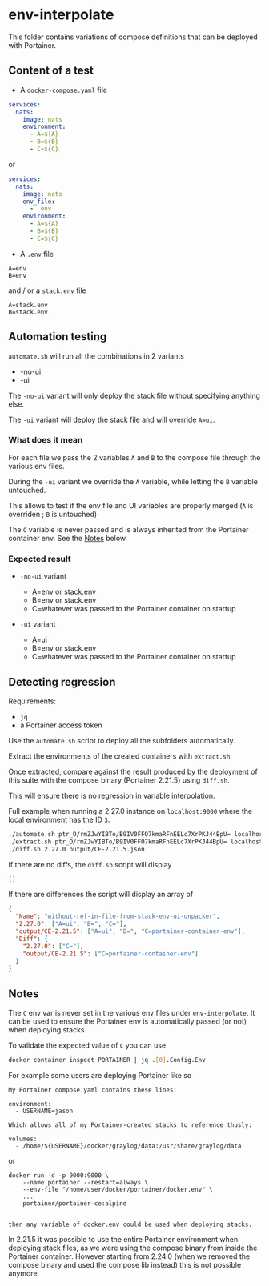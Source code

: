 # env-interpolate

This folder contains variations of compose definitions that can be deployed with Portainer.

## Content of a test

- A `docker-compose.yaml` file

```yaml
services:
  nats:
    image: nats
    environment:
      - A=${A}
      - B=${B}
      - C=${C}
```

or

```yaml
services:
  nats:
    image: nats
    env_file:
      - .env
    environment:
      - A=${A}
      - B=${B}
      - C=${C}
```

- A `.env` file

```
A=env
B=env
```

and / or a `stack.env` file

```
A=stack.env
B=stack.env
```

## Automation testing

`automate.sh` will run all the combinations in 2 variants

- -no-ui
- -ui

The `-no-ui` variant will only deploy the stack file without specifying anything else.

The `-ui` variant will deploy the stack file and will override `A=ui`.

### What does it mean

For each file we pass the 2 variables `A` and `B` to the compose file through the various env files.

During the `-ui` variant we override the `A` variable, while letting the `B` variable untouched.

This allows to test if the env file and UI variables are properly merged (`A` is overriden ; `B` is untouched)

The `C` variable is never passed and is always inherited from the Portainer container env. See the [Notes](./README.md#notes) below.

### Expected result

- `-no-ui` variant

  - A=env or stack.env
  - B=env or stack.env
  - C=whatever was passed to the Portainer container on startup

- `-ui` variant
  - A=ui
  - B=env or stack.env
  - C=whatever was passed to the Portainer container on startup

## Detecting regression

Requirements:

- `jq`
- a Portainer access token

Use the `automate.sh` script to deploy all the subfolders automatically.

Extract the environments of the created containers with `extract.sh`.

Once extracted, compare against the result produced by the deployment of this suite with the compose binary (Portainer 2.21.5) using `diff.sh`.

This will ensure there is no regression in variable interpolation.

Full example when running a 2.27.0 instance on `localhost:9000` where the local environment has the ID `3`.

```sh
./automate.sh ptr_O/rmZJwYIBTo/B9IV0FFO7kmaRFnEELc7XrPKJ44BpU= localhost:9000 3
./extract.sh ptr_O/rmZJwYIBTo/B9IV0FFO7kmaRFnEELc7XrPKJ44BpU= localhost:9000 3 > 2.27.0
./diff.sh 2.27.0 output/CE-2.21.5.json
```

If there are no diffs, the `diff.sh` script will display

```json
[]
```

If there are differences the script will display an array of

```json
{
  "Name": "without-ref-in-file-from-stack-env-ui-unpacker",
  "2.27.0": ["A=ui", "B=", "C="],
  "output/CE-2.21.5": ["A=ui", "B=", "C=portainer-container-env"],
  "Diff": {
    "2.27.0": ["C="],
    "output/CE-2.21.5": ["C=portainer-container-env"]
  }
}
```

## Notes

The `C` env var is never set in the various env files under `env-interpolate`. It can be used to ensure the Portainer env is automatically passed (or not) when deploying stacks.

To validate the expected value of `C` you can use

```sh
docker container inspect PORTAINER | jq .[0].Config.Env
```

For example some users are deploying Portainer like so

```
My Portainer compose.yaml contains these lines:

environment:
  - USERNAME=jason

Which allows all of my Portainer-created stacks to reference thusly:

volumes:
  - /home/${USERNAME}/docker/graylog/data:/usr/share/graylog/data
```

or

```
docker run -d -p 9000:9000 \
    --name portainer --restart=always \
    --env-file "/home/user/docker/portainer/docker.env" \
    ...
    portainer/portainer-ce:alpine


then any variable of docker.env could be used when deploying stacks.
```

In 2.21.5 it was possible to use the entire Portainer environment when deploying stack files, as we were using the compose binary from inside the Portainer container. However starting from 2.24.0 (when we removed the compose binary and used the compose lib instead) this is not possible anymore.
